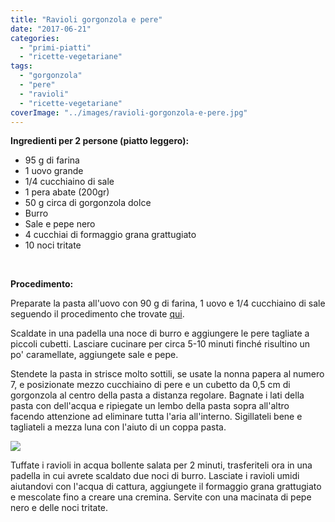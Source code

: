```yaml
---
title: "Ravioli gorgonzola e pere"
date: "2017-06-21"
categories: 
  - "primi-piatti"
  - "ricette-vegetariane"
tags: 
  - "gorgonzola"
  - "pere"
  - "ravioli"
  - "ricette-vegetariane"
coverImage: "../images/ravioli-gorgonzola-e-pere.jpg"
---
```


**Ingredienti per 2 persone (piatto leggero):**

- 95 g di farina
- 1 uovo grande
- 1/4 cucchiaino di sale
- 1 pera abate (200gr)
- 50 g circa di gorgonzola dolce
- Burro
- Sale e pepe nero
- 4 cucchiai di formaggio grana grattugiato
- 10 noci tritate

 

**Procedimento:**

Preparate la pasta all'uovo con 90 g di farina, 1 uovo e 1/4 cucchiaino di sale seguendo il procedimento che trovate [qui](https://cucinadalnord.it/pasta-uovo-fatta-in-casa/).

Scaldate in una padella una noce di burro e aggiungere le pere tagliate a piccoli cubetti. Lasciare cucinare per circa 5-10 minuti finché risultino un po' caramellate, aggiungete sale e pepe.

Stendete la pasta in strisce molto sottili, se usate la nonna papera al numero 7, e posizionate mezzo cucchiaino di pere e un cubetto da 0,5 cm di gorgonzola al centro della pasta a distanza regolare. Bagnate i lati della pasta con dell'acqua e ripiegate un lembo della pasta sopra all'altro facendo attenzione ad eliminare tutta l'aria all'interno. Sigillateli bene e tagliateli a mezza luna con l'aiuto di un coppa pasta.

![](https://cucinadalnord.it/wp-content/uploads/2017/06/ravioli-gorgonzola-e-pere1.jpg)

Tuffate i ravioli in acqua bollente salata per 2 minuti, trasferiteli ora in una padella in cui avrete scaldato due noci di burro. Lasciate i ravioli umidi aiutandovi con l'acqua di cattura, aggiungete il formaggio grana grattugiato e mescolate fino a creare una cremina. Servite con una macinata di pepe nero e delle noci tritate.
